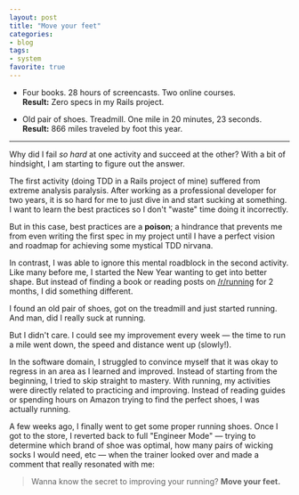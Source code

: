 ```yaml
---
layout: post
title: "Move your feet"
categories:
- blog
tags:
- system
favorite: true
---
```


* Four books. 28 hours of screencasts. Two online courses.    
**Result:** Zero specs in my Rails project.

* Old pair of shoes. Treadmill. One mile in 20 minutes, 23 seconds.    
**Result:** 866 miles traveled by foot this year.

---

Why did I fail *so hard* at one activity and succeed at the other? With a bit of hindsight, I am starting to figure out the answer.

The first activity (doing TDD in a Rails project of mine) suffered
from extreme analysis paralysis. After working as a professional developer for
two years, it is so hard for me to just dive in and start sucking at
something. I want to learn the best practices so I don't "waste" time doing it
incorrectly. 

But in this case, best practices are a **poison**; a hindrance that prevents me from 
even writing the first spec in my project until I have a perfect vision and
roadmap for achieving some mystical TDD nirvana.

In contrast, I was able to ignore this mental roadblock in the second activity.
Like many before me, I started the New Year wanting to get into better shape.
But instead of finding a book or reading posts on [/r/running][reddit] for 2 months, 
I did something different.

[reddit]: http://reddit.com/r/running

I found an old pair of shoes, got on the treadmill and just started running. And man, 
did I really suck at running.

But I didn't care. I could see my improvement every week &mdash; the time to run a
mile went down, the speed and distance went up (slowly!).

In the software domain, I struggled to convince myself that it was okay to regress in
an area as I learned and improved. Instead of starting from the beginning, I tried to 
skip straight to mastery. With running, my activities were directly related to 
practicing and improving. Instead of reading guides or spending hours on Amazon trying 
to find the perfect shoes, I was actually running.

A few weeks ago, I finally went to get some proper running shoes. Once I got to the store, I reverted back to full 
"Engineer Mode" &mdash; trying to determine which brand of shoe was optimal, how many 
pairs of wicking socks I would need, etc &mdash; when the trainer looked over and made a 
comment that really resonated with me:

<blockquote>
<p>Wanna know the secret to improving your running? <strong>Move your feet.</strong></p>
</blockquote>
